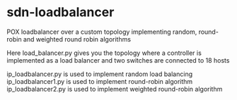 # sdn-loadbalancer
POX loadbalancer over a custom topology implementing random, round-robin and weighted round robin algorithms

Here load_balancer.py gives you the topology where a controller is implemented as a load balancer and two switches are connected to 18 hosts

ip_loadbalancer.py is used to implement random load balancing
ip_loadbalancer1.py is used to implement round-robin algorithm 
ip_loadbalancer2.py is used to implement weighted round-robin algorithm
